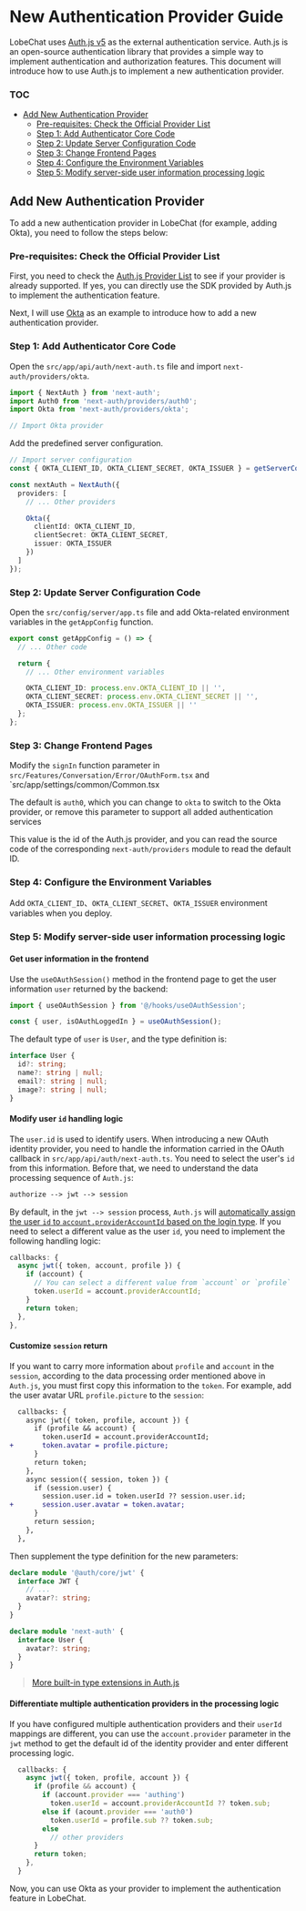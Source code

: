 # New Authentication Provider Guide

LobeChat uses [Auth.js v5](https://authjs.dev/) as the external authentication service. Auth.js is an open-source authentication library that provides a simple way to implement authentication and authorization features. This document will introduce how to use Auth.js to implement a new authentication provider.

### TOC

- [Add New Authentication Provider](#add-new-authentication-provider)
  - [Pre-requisites: Check the Official Provider List](#pre-requisites-check-the-official-provider-list)
  - [Step 1: Add Authenticator Core Code](#step-1-add-authenticator-core-code)
  - [Step 2: Update Server Configuration Code](#step-2-update-server-configuration-code)
  - [Step 3: Change Frontend Pages](#step-3-change-frontend-pages)
  - [Step 4: Configure the Environment Variables](#step-4-configure-the-environment-variables)
  - [Step 5: Modify server-side user information processing logic](#step-5-modify-server-side-user-information-processing-logic)

## Add New Authentication Provider

To add a new authentication provider in LobeChat (for example, adding Okta), you need to follow the steps below:

### Pre-requisites: Check the Official Provider List

First, you need to check the [Auth.js Provider List](https://authjs.dev/reference/core/providers) to see if your provider is already supported. If yes, you can directly use the SDK provided by Auth.js to implement the authentication feature.

Next, I will use [Okta](https://authjs.dev/reference/core/providers/okta) as an example to introduce how to add a new authentication provider.

### Step 1: Add Authenticator Core Code

Open the `src/app/api/auth/next-auth.ts` file and import `next-auth/providers/okta`.

```ts
import { NextAuth } from 'next-auth';
import Auth0 from 'next-auth/providers/auth0';
import Okta from 'next-auth/providers/okta';

// Import Okta provider
```

Add the predefined server configuration.

```ts
// Import server configuration
const { OKTA_CLIENT_ID, OKTA_CLIENT_SECRET, OKTA_ISSUER } = getServerConfig();

const nextAuth = NextAuth({
  providers: [
    // ... Other providers

    Okta({
      clientId: OKTA_CLIENT_ID,
      clientSecret: OKTA_CLIENT_SECRET,
      issuer: OKTA_ISSUER
    })
  ]
});
```

### Step 2: Update Server Configuration Code

Open the `src/config/server/app.ts` file and add Okta-related environment variables in the `getAppConfig` function.

```ts
export const getAppConfig = () => {
  // ... Other code

  return {
    // ... Other environment variables

    OKTA_CLIENT_ID: process.env.OKTA_CLIENT_ID || '',
    OKTA_CLIENT_SECRET: process.env.OKTA_CLIENT_SECRET || '',
    OKTA_ISSUER: process.env.OKTA_ISSUER || ''
  };
};
```

### Step 3: Change Frontend Pages

Modify the `signIn` function parameter in `src/Features/Conversation/Error/OAuthForm.tsx` and \`src/app/settings/common/Common.tsx

The default is `auth0`, which you can change to `okta` to switch to the Okta provider, or remove this parameter to support all added authentication services

This value is the id of the Auth.js provider, and you can read the source code of the corresponding `next-auth/providers` module to read the default ID.

### Step 4: Configure the Environment Variables

Add `OKTA_CLIENT_ID`、`OKTA_CLIENT_SECRET`、`OKTA_ISSUER` environment variables when you deploy.

### Step 5: Modify server-side user information processing logic

#### Get user information in the frontend

Use the `useOAuthSession()` method in the frontend page to get the user information `user` returned by the backend:

```ts
import { useOAuthSession } from '@/hooks/useOAuthSession';

const { user, isOAuthLoggedIn } = useOAuthSession();
```

The default type of `user` is `User`, and the type definition is:

```ts
interface User {
  id?: string;
  name?: string | null;
  email?: string | null;
  image?: string | null;
}
```

#### Modify user `id` handling logic

The `user.id` is used to identify users. When introducing a new OAuth identity provider, you need to handle the information carried in the OAuth callback in `src/app/api/auth/next-auth.ts`. You need to select the user's `id` from this information. Before that, we need to understand the data processing sequence of `Auth.js`:

```txt
authorize --> jwt --> session
```

By default, in the `jwt --> session` process, `Auth.js` will [automatically assign the user `id` to `account.providerAccountId` based on the login type](https://authjs.dev/reference/core/types#provideraccountid). If you need to select a different value as the user `id`, you need to implement the following handling logic:

```ts
callbacks: {
  async jwt({ token, account, profile }) {
    if (account) {
      // You can select a different value from `account` or `profile`
      token.userId = account.providerAccountId;
    }
    return token;
  },
},
```

#### Customize `session` return

If you want to carry more information about `profile` and `account` in the `session`, according to the data processing order mentioned above in `Auth.js`, you must first copy this information to the `token`. For example, add the user avatar URL `profile.picture` to the `session`:

```diff
  callbacks: {
    async jwt({ token, profile, account }) {
      if (profile && account) {
        token.userId = account.providerAccountId;
+       token.avatar = profile.picture;
      }
      return token;
    },
    async session({ session, token }) {
      if (session.user) {
        session.user.id = token.userId ?? session.user.id;
+       session.user.avatar = token.avatar;
      }
      return session;
    },
  },
```

Then supplement the type definition for the new parameters:

```ts
declare module '@auth/core/jwt' {
  interface JWT {
    // ...
    avatar?: string;
  }
}

declare module 'next-auth' {
  interface User {
    avatar?: string;
  }
}
```

> [More built-in type extensions in Auth.js](https://authjs.dev/getting-started/typescript#module-augmentation)

#### Differentiate multiple authentication providers in the processing logic

If you have configured multiple authentication providers and their `userId` mappings are different, you can use the `account.provider` parameter in the `jwt` method to get the default id of the identity provider and enter different processing logic.

```ts
  callbacks: {
    async jwt({ token, profile, account }) {
      if (profile && account) {
        if (account.provider === 'authing')
          token.userId = account.providerAccountId ?? token.sub;
        else if (acount.provider === 'auth0')
          token.userId = profile.sub ?? token.sub;
        else
          // other providers
      }
      return token;
    },
  }
```

Now, you can use Okta as your provider to implement the authentication feature in LobeChat.
